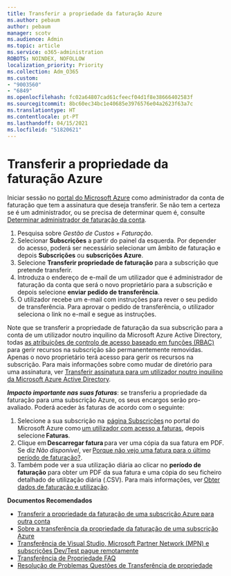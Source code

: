 ```yaml
---
title: Transferir a propriedade da faturação Azure
ms.author: pebaum
author: pebaum
manager: scotv
ms.audience: Admin
ms.topic: article
ms.service: o365-administration
ROBOTS: NOINDEX, NOFOLLOW
localization_priority: Priority
ms.collection: Adm_O365
ms.custom:
- "9003560"
- "6849"
ms.openlocfilehash: fc02a64807cad61cfeecf04d1f8e38666402583f
ms.sourcegitcommit: 8bc60ec34bc1e40685e3976576e04a2623f63a7c
ms.translationtype: HT
ms.contentlocale: pt-PT
ms.lasthandoff: 04/15/2021
ms.locfileid: "51820621"
---
```

# <a name="transfer-azure-billing-ownership"></a>Transferir a propriedade da faturação Azure

Iniciar sessão no [portal do Microsoft Azure](https://portal.azure.com/) como administrador da conta de faturação que tem a assinatura que deseja transferir. Se não tem a certeza se é um administrador, ou se precisa de determinar quem é, consulte [Determinar administrador de faturação da conta](https://docs.microsoft.com/azure/cost-management-billing/understand/subscription-transfer#whoisaa).

1. Pesquisa sobre _Gestão de Custos + Faturação_.
1. Selecionar **Subscrições** a partir do painel da esquerda. Por depender do acesso, poderá ser necessário selecionar um âmbito de faturação e depois **Subscrições** ou **subscrições Azure**.
1. Selecione **Transferir propriedade de faturação** para a subscrição que pretende transferir.
1. Introduza o endereço de e-mail de um utilizador que é administrador de faturação da conta que será o novo proprietário para a subscrição e depois selecione **enviar pedido de transferência**.
1. O utilizador recebe um e-mail com instruções para rever o seu pedido de transferência. Para aprovar o pedido de transferência, o utilizador seleciona o link no e-mail e segue as instruções.

Note que se transferir a propriedade de faturação da sua subscrição para a conta de um utilizador noutro inquilino da Microsoft Azure Active Directory, todas [as atribuições de controlo de acesso baseado em funções (RBAC)](https://docs.microsoft.com/azure/role-based-access-control/overview?WT.mc_id=Portal-Microsoft_Azure_Support) para gerir recursos na subscrição são permanentemente removidas. Apenas o novo proprietário terá acesso para gerir os recursos na subscrição. Para mais informações sobre como mudar de diretório para uma assinatura, ver [Transferir assinatura para um utilizador noutro inquilino da Microsoft Azure Active Directory](https://docs.microsoft.com/azure/active-directory/managed-identities-azure-resources/known-issues?WT.mc_id=Portal-Microsoft_Azure_Support).

_**Impacto importante nas suas faturas**_: se transferiu a propriedade da faturação para uma subscrição Azure, os seus encargos serão pro-avaliado. Poderá aceder às faturas de acordo com o seguinte:  

1. Selecione a sua subscrição na  [página Subscrições](https://portal.azure.com/#blade/Microsoft_Azure_Billing/SubscriptionsBlade) no portal do Microsoft Azure como [um utilizador com acesso a faturas](https://docs.microsoft.com/azure/cost-management-billing/manage/manage-billing-access?WT.mc_id=Portal-Microsoft_Azure_Support), depois selecione **Faturas**.
1. Clique em **Descarregar fatura** para ver uma cópia da sua fatura em PDF. Se diz _Não disponível_, ver [Porque não vejo uma fatura para o último período de faturação?](https://docs.microsoft.com/azure/cost-management-billing/manage/download-azure-invoice-daily-usage-date?WT.mc_id=Portal-Microsoft_Azure_Support#noinvoice).
1. Também pode ver a sua utilização diária ao clicar no **período de faturação** para obter um PDF da sua fatura e uma cópia do seu ficheiro detalhado de utilização diária (.CSV). Para mais informações, ver [Obter dados de faturação e utilização](https://docs.microsoft.com/azure/cost-management-billing/manage/download-azure-invoice-daily-usage-date?WT.mc_id=Portal-Microsoft_Azure_Support).

**Documentos Recomendados**

- [Transferir a propriedade da faturação de uma subscrição Azure para outra conta](https://docs.microsoft.com/azure/cost-management-billing/manage/billing-subscription-transfer)
- [Sobre a transferência da propriedade da faturação de uma subscrição Azure](https://docs.microsoft.com//azure/cost-management-billing/understand/subscription-transfer)
- [Transferência de Visual Studio, Microsoft Partner Network (MPN) e subscrições Dev/Test pague remotamente](https://docs.microsoft.com/azure/billing/billing-subscription-transfer?WT.mc_id=Portal-Microsoft_Azure_Support#transferring-visual-studio-microsoft-partner-network-mpn-and-pay-as-you-go-devtest-subscriptions)
- [Transferência de Propriedade FAQ](https://docs.microsoft.com/azure/billing/billing-subscription-transfer?WT.mc_id=Portal-Microsoft_Azure_Support#frequently-asked-questions-faq-for-senders)
- [Resolução de Problemas Questões de Transferência de propriedade](https://docs.microsoft.com/azure/billing/billing-subscription-transfer?WT.mc_id=Portal-Microsoft_Azure_Support#troubleshooting)
